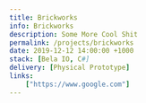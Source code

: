 ```yaml
---
title: Brickworks
info: Brickworks
description: Some More Cool Shit
permalink: /projects/brickworks
date: 2019-12-12 14:00:00 +1000
stack: [Bela IO, C#]
delivery: [Physical Prototype]
links:
    ["https://www.google.com"]
---
```

